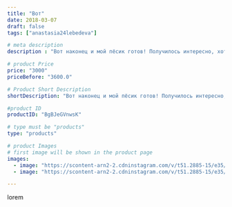 ```yaml
---
title: "Вот"
date: 2018-03-07
draft: false
tags: ["anastasia24lebedeva"]

# meta description
description : "Вот наконец и мой пёсик готов! Получилось интересно, хотя немного неугадала с пряжей. Спасибо @podelki_mari за такой интересный марафон. А всем участникам #мара"

# product Price
price: "3000"
priceBefore: "3600.0"

# Product Short Description
shortDescription: "Вот наконец и мой пёсик готов! Получилось интересно, хотя немного неугадала с пряжей. Спасибо @podelki_mari за такой интересный марафон. А всем участникам #марафонимсмари  желаю удачи)))) с наступающим праздником, дорогие девушки 😉"

#product ID
productID: "BgBJeGVnwsK"

# type must be "products"
type: "products"

# product Images
# first image will be shown in the product page
images:
  - image: "https://scontent-arn2-2.cdninstagram.com/v/t51.2885-15/e35/28753643_434042510363436_1574482113896382464_n.jpg?_nc_ht=scontent-arn2-2.cdninstagram.com&_nc_cat=100&_nc_ohc=GXCez17_5P8AX_m7pm2&tp=1&oh=0535eb2b3365ba7a4a58132c5b1dc728&oe=605DFD35&ig_cache_key=MTcyOTcwNDA5ODg1MDQ5NTg0Ng%3D%3D.2"
  - image: "https://scontent-arn2-2.cdninstagram.com/v/t51.2885-15/e35/28751056_371454126666600_2679403897226788864_n.jpg?_nc_ht=scontent-arn2-2.cdninstagram.com&_nc_cat=100&_nc_ohc=1v5E10IY5asAX_xTQ-G&tp=1&oh=a96be4f8dfcc72b31735d73dd3a77035&oe=605F89BE&ig_cache_key=MTcyOTcwNDEwODI5NTk5Njk3Mg%3D%3D.2"

---
```

lorem
